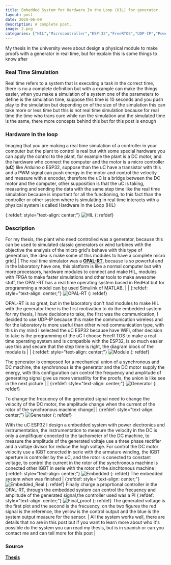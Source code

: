 ```yaml
---
title: Embedded System for Hardware In the Loop (HIL) for generator 
layout: post
date: 2020-06-09
description: A complete post.
image: 2.png
categories: ["HIL","Microcontroller","ESP-32","FreeRTOS","UDP-IP","Power Electronics"]
---
```


My thesis in the university were about design a physical module to make proofs with a generator in real time, but for explain this is some things to know after

### Real Time Simulation
Real time refers to a system that is executing a task in the correct time, there is no a complete definition but with a example can make the things easier, when you make a simulation of a system one of the parameters to define is the simulation time, suppose this time is 10 seconds and you push play to the simulation but depending on of the size of the simulation this can take more or less time but this is not real time simulation because for real time the time who trans cure while run the simulation and the simulated time is the same, there more concepts behind this but for this post is enough

### Hardware In the loop
Imaging that you are making a real time simulation of a controller in your computer but the plant to control is real but with some special hardware you can apply the control to the plant, for example the plant is a DC motor, and the hardware who connect the computer and the motor is a micro controller (**uC**) like Arduino o ESP32, suppose than the uC have a transistor with this and a PWM signal can push energy in the motor and control the velocity and measure with a encoder, therefore the uC is a bridge between the DC motor and the computer, other supposition is that the uC is taking, measuring and sending the data with the same step time like the real time simulation because is important for all the functioning, to this fact than the controller or other system where is simulating in real time interacts with a physical system is called Hardware In the Loop (HIL)

{:refdef: style="text-align: center;"}
![HIL](https://drive.google.com/uc?export=view&id=1mRc50C0YnO3Zqrv73RNCleC813FCGJ1e)
{: refdef}

### Description

For my thesis, the plant who need controlled was a generator, because this can be used to simulated classic generators or wind turbines with the objective the analysis of the micro grid's behave with this type of generation, the idea is make some of this modules to have a complete micro grid.|
|
The real time simulator was a [**OPAL-RT**](https://www.opal-rt.com), because is so powerful and in the laboratory have one, this platform is like a normal computer but with more processors, hardware modules to connect and make HIL, modules with FPGA to make faster simulations and other tools to make awesome stuff, the OPAL-RT has a real time operating system based in RedHat but for programming a model can be used Simulink of MATLAB. |
|
{:refdef: style="text-align: center;"}
![OPAL-RT](https://drive.google.com/uc?export=view&id=1xqcfsOcywY6LuXJX8rtlClYJ8KvfseUk)
{: refdef}


OPAL-RT is so great, but in the laboratory don't had modules to make HIL with the generator there is the first motivation to do the embedded system for my thesis, I have decisions to take, the first was the communication, I decided to use UDP-IP because this make the communication wireless and for the laboratory is more useful than other wired communication type, with this in my mind I selected the uC ESP32 because have WiFi, other decision to take is the programming of the uC I choose FreeR TOS to make a real time operating system and is compatible with the ESP32, is so much easier use this and secure that the step time is right, the diagram block of the module is |
|
{:refdef: style="text-align: center;"}
![Module](https://drive.google.com/uc?export=view&id=1b0zAn_L3T6AigljdqtGZX48s520tOKiD)
{: refdef}

The generator is composed for a mechanical union of a synchronous and DC machine, the synchronous is the generator and the DC motor supply the energy, with this configuration can control the frequency and amplitude of generating signal give us more versatility for the proofs, the union is like see in the next picture |
|
{:refdef: style="text-align: center;"}
![Generator](https://drive.google.com/uc?export=view&id=1GOopUGWPFdLKZ33c7zn4IH6_0U895jsV)
{: refdef}

To change the frecuency of the generated signal need to change the velocity of the DC motor, the amplitude change when the current of the rotor of the synchronous machine change|
|
{:refdef: style="text-align: center;"}
![Generator](https://drive.google.com/uc?export=view&id=1-mhMcJEx6Y_7pGrrrw5hozwQ_v_6HYUu)
{: refdef}

With the uC ESP32 I design a embedded system with power electronics and instrumentation, the instrumentation to measure the velocity in the DC is only a amplifiquer conected to the tachometer of the DC machine, to measure the amplitude of the generated voltaje use a three phase rectifier and a voltaje divisor for reduce the high voltaje. For control the DC motor velocity use a IGBT conected in serie with the armature winding, the IGBT aperture is controller by the uC, and the rotor is conected to constant voltage, to control the current in the rotor of the synchronous machine is conected other IGBT in serie with the rotor of the sinchtonous machine
|
{:refdef: style="text-align: center;"}
![Embedded](https://drive.google.com/uc?export=view&id=1XWTpJM3BpbBJXmmJLvS0E4Ky7PJqaOkS)
{: refdef}
The embedded system when was finished
|
{:refdef: style="text-align: center;"}
![Embedded_Real](https://drive.google.com/uc?export=view&id=1mmdWIdjy4TlTnMibrfiDVIhzgzix5C9G)
{: refdef}
Finally charge a proprtional controller in the OPAL-RT, through the embedded system can control the frecuency and amplitude of the generated signal,the controller used was a PI
{:refdef: style="text-align: center;"}
![Final_proof](https://drive.google.com/uc?export=view&id=1zjRhcQbpJYDnhCr3UL5J_4uo8svo7OVe)
{: refdef}
The generated voltage is the first plot and the second is the frecuency, on the two figures the red signal is the reference, the yellow is the control output and the blue is the system output measure for the sensor.
|
All the system works well, there are details that no are in this post but if you want to learn more about who it's possible do the system you can read my thesis, but is in spanish or can you contact me and can tell more for this post 
|
### Source
[**Thesis**](https://drive.google.com/file/d/1ww709VOugeNuZYg-IciZjQr6zlR2SP11/view)